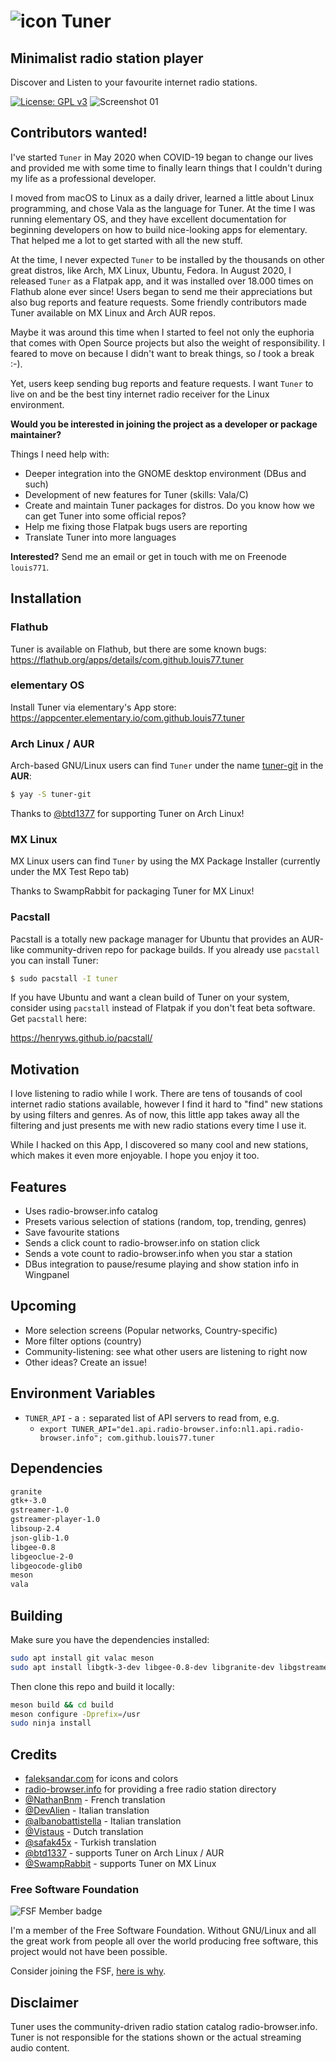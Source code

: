 # ![icon](docs/logo_01.png) Tuner

## Minimalist radio station player
Discover and Listen to your favourite internet radio stations.

[![License: GPL v3](https://img.shields.io/badge/License-GPL%20v3-blue.svg)](http://www.gnu.org/licenses/gpl-3.0)
![Screenshot 01](docs/screen_dark_1.3.0.png?raw=true)

## Contributors wanted!

I've started `Tuner` in May 2020 when COVID-19 began to change our lives and provided me with some time to finally learn things that I couldn't during my life as a professional developer. 

I moved from macOS to Linux as a daily driver, learned a little about Linux programming, and chose Vala as the language for Tuner. At the time I was running elementary OS, and they have excellent documentation for beginning developers on how to build nice-looking apps for elementary. That helped me a lot to get started with all the new stuff.

At the time, I never expected `Tuner` to be installed by the thousands on other great distros, like Arch, MX Linux, Ubuntu, Fedora. In August 2020, I released `Tuner` as a Flatpak app, and it was installed over 18.000 times on Flathub alone ever since! Users began to send me their appreciations but also bug reports and feature requests. Some friendly contributors made Tuner available on MX Linux and Arch AUR repos. 

Maybe it was around this time when I started to feel not only the euphoria that comes with Open Source projects but also the weight of responsibility. I feared to move on because I didn't want to break things, so *I* took a break :-). 

Yet, users keep sending bug reports and feature requests. I want `Tuner` to live on and be the best tiny internet radio receiver for the Linux environment. 

**Would you be interested in joining the project as a developer or package maintainer?**

Things I need help with:

- Deeper integration into the GNOME desktop environment (DBus and such)
- Development of new features for Tuner (skills: Vala/C)
- Create and maintain Tuner packages for distros. Do you know how we can get Tuner into some official repos?
- Help me fixing those Flatpak bugs users are reporting
- Translate Tuner into more languages

**Interested?** Send me an email or get in touch with me on Freenode `louis771`.

## Installation

### Flathub

Tuner is available on Flathub, but there are some known bugs:
https://flathub.org/apps/details/com.github.louis77.tuner

### elementary OS

Install Tuner via elementary's App store:
https://appcenter.elementary.io/com.github.louis77.tuner

### Arch Linux / AUR
Arch-based GNU/Linux users can find `Tuner` under the name [tuner-git](https://aur.archlinux.org/packages/tuner-git/) in the **AUR**:

```sh
$ yay -S tuner-git
```
Thanks to [@btd1377](https://github.com/btd1337) for supporting Tuner on Arch Linux!

### MX Linux
MX Linux users can find `Tuner` by using the MX Package Installer (currently under the MX Test Repo tab)

Thanks to SwampRabbit for packaging Tuner for MX Linux!

### Pacstall
Pacstall is a totally new package manager for Ubuntu that provides an AUR-like community-driven repo for package builds. If you already use `pacstall` you can install Tuner:

```sh
$ sudo pacstall -I tuner
```

If you have Ubuntu and want a clean build of Tuner on your system, consider using `pacstall` instead of Flatpak if you don't feat beta software. Get `pacstall` here:

https://henryws.github.io/pacstall/


## Motivation

I love listening to radio while I work. There are tens of tousands of cool internet radio stations available, however I find it hard to "find" new stations by using filters and genres. As of now, this little app takes away all the filtering and just presents me with new radio stations every time I use it.

While I hacked on this App, I discovered so many cool and new stations, which makes it even more enjoyable. I hope you enjoy it too.

## Features

- Uses radio-browser.info catalog
- Presets various selection of stations (random, top, trending, genres)
- Save favourite stations
- Sends a click count to radio-browser.info on station click
- Sends a vote count to radio-browser.info when you star a station
- DBus integration to pause/resume playing and show station info in Wingpanel

## Upcoming

- More selection screens (Popular networks, Country-specific)
- More filter options (country)
- Community-listening: see what other users are listening to right now
- Other ideas? Create an issue!

## Environment Variables

* `TUNER_API` - a `:` separated list of API servers to read from, e.g.
    * `export TUNER_API="de1.api.radio-browser.info:nl1.api.radio-browser.info"; com.github.louis77.tuner`

## Dependencies

```bash
granite
gtk+-3.0
gstreamer-1.0
gstreamer-player-1.0
libsoup-2.4
json-glib-1.0
libgee-0.8
libgeoclue-2-0
libgeocode-glib0
meson
vala
```

## Building

Make sure you have the dependencies installed:

```bash
sudo apt install git valac meson
sudo apt install libgtk-3-dev libgee-0.8-dev libgranite-dev libgstreamer1.0-dev libgstreamer-plugins-bad1.0-dev libsoup2.4-dev libjson-glib-dev libgeoclue-2-dev libgeocode-glib-dev
```

Then clone this repo and build it locally:

```bash
meson build && cd build
meson configure -Dprefix=/usr
sudo ninja install
```

## Credits

- [faleksandar.com](https://faleksandar.com/) for icons and colors
- [radio-browser.info](http://www.radio-browser.info) for providing a free radio station directory
- [@NathanBnm](https://github.com/NathanBnm) - French translation
- [@DevAlien](https://github.com/DevAlien) - Italian translation 
- [@albanobattistella](https://github.com/albanobattistella) - Italian translation
- [@Vistaus](https://github.com/Vistaus) - Dutch translation
- [@safak45x](https://github.com/safak45x) - Turkish translation
- [@btd1337](https://github.com/btd1337) - supports Tuner on Arch Linux / AUR
- [@SwampRabbit](https://github.com/SwampRabbit) - supports Tuner on MX Linux

### Free Software Foundation

![FSF Member badge](https://static.fsf.org/nosvn/associate/crm/4989673.png)

I'm a member of the Free Software Foundation. Without GNU/Linux and all the great
work from people all over the world producing free software, this project would
not have been possible.

Consider joining the FSF, [here is why](https://my.fsf.org/join?referrer=4989673).

## Disclaimer

Tuner uses the community-driven radio station catalog radio-browser.info. Tuner
is not responsible for the stations shown or the actual streaming audio content.

